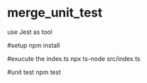﻿# merge_unit_test

use Jest as tool



#setup
npm install

#exucute the index.ts
npx ts-node src/index.ts

#unit test
npm test
